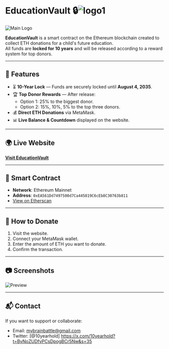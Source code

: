 # EducationVault 🔒![logo1](https://github.com/user-attachments/assets/df9cd8d3-523e-483d-b9b5-5a21e0e04104)


![Main Logo](https://raw.githubusercontent.com/C3Pi0-bit/10yearblockcrypto/main/logo1.png)

**EducationVault** is a smart contract on the Ethereum blockchain created to collect ETH donations for a child's future education.  
All funds are **locked for 10 years** and will be released according to a reward system for top donors.

---

## 🌟 Features
- ⏳ **10-Year Lock** — Funds are securely locked until **August 4, 2035**.
- 🏆 **Top Donor Rewards** — After release:
  - Option 1: 25% to the biggest donor.
  - Option 2: 15%, 10%, 5% to the top three donors.
- 💰 **Direct ETH Donations** via MetaMask.
- 📊 **Live Balance & Countdown** displayed on the website.

---

## 🌍 Live Website
[**Visit EducationVault**](https://c3pi0-bit.github.io/10yearblockcrypto/)

---

## 📜 Smart Contract
- **Network**: Ethereum Mainnet  
- **Address**: `0xEA561Dd7497500d7Ca445819C6cEb8C30763b811`  
- [View on Etherscan](https://etherscan.io/address/0xEA561Dd7497500d7Ca445819C6cEb8C30763b811)

---

## 🤝 How to Donate
1. Visit the website.
2. Connect your MetaMask wallet.
3. Enter the amount of ETH you want to donate.
4. Confirm the transaction.

---

## 📷 Screenshots
![Preview](https://raw.githubusercontent.com/C3Pi0-bit/10yearblockcrypto/main/screenshot.png)

---

## 📬 Contact
If you want to support or collaborate:
- Email: mybrainbattle@gmail.com
- Twitter: [@10yearhold] https://x.com/10yearhold?t=ByNoZUDfvPCsDpogBCr5Nw&s=35
